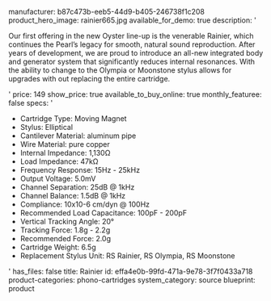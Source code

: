 manufacturer: b87c473b-eeb5-44d9-b405-246738f1c208
product_hero_image: rainier665.jpg
available_for_demo: true
description: '<p>Our first offering in the new Oyster line-up is the venerable Rainier, which continues the Pearl’s legacy for smooth, natural sound reproduction. After years of development, we are proud to introduce an all-new integrated body and generator system that significantly reduces internal resonances. With the ability to change to the Olympia or Moonstone stylus allows for upgrades with out replacing the entire cartridge.&nbsp;</p>'
price: 149
show_price: true
available_to_buy_online: true
monthly_featuree: false
specs: '<ul><li>Cartridge Type:&nbsp;Moving Magnet<br></li><li>Stylus:&nbsp;Elliptical<br></li><li>Cantilever Material:&nbsp;aluminum pipe&nbsp;<br></li><li>Wire Material:&nbsp;pure copper<br></li><li>Internal&nbsp;Impedance:&nbsp;1,130Ω<br></li><li>Load&nbsp;Impedance:&nbsp;47kΩ<br></li><li>Frequency Response: 15Hz - 25kHz<br></li><li>Output Voltage:&nbsp;5.0mV<br></li><li>Channel Separation:&nbsp;25dB @ 1kHz<br></li><li>Channel Balance:&nbsp;1.5dB @ 1kHz<br></li><li>Compliance:&nbsp;10x10-6 cm/dyn @ 100Hz<br></li><li>Recommended Load Capacitance:&nbsp;100pF - 200pF<br></li><li>Vertical Tracking Angle:&nbsp;20°<br></li><li>Tracking Force:&nbsp;1.8g - 2.2g<br></li><li>Recommended Force:&nbsp;2.0g<br></li><li>Cartridge Weight:&nbsp;6.5g&nbsp;<br></li><li>Replacement Stylus Unit: RS Rainier, RS Olympia, RS Moonstone<br></li></ul>'
has_files: false
title: Rainier
id: effa4e0b-99fd-471a-9e78-3f7f0433a718
product-categories: phono-cartridges
system_category: source
blueprint: product
